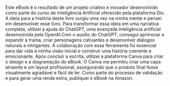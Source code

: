 Este eBook é o resultado de um projeto criativo e inovador desenvolvido como parte do curso de Inteligência Artificial oferecido pela plataforma Dio. 
A ideia para a história deste livro surgiu uma vez na minha mente e pensei em desenvolver esse livro. Para transformar essa ideia em uma narrativa 
completa, utilizei a ajuda do ChatGPT, uma avançada inteligência artificial desenvolvida pela OpenAI.Com o auxílio do ChatGPT, consegui aprimorar 
e expandir a trama, criar personagens cativantes e desenvolver diálogos naturais e intrigantes. A colaboração com essa ferramenta foi essencial 
para dar vida à minha visão inicial e construir uma história coerente e emocionante. Após concluir a escrita, utilizei a plataforma Canva para 
criar o design e a diagramação do eBook. O Canva me permitiu criar uma capa atraente e um layout profissional, assegurando que o produto final 
fosse visualmente agradável e fácil de ler. Como parte do processo de validação e para gerar uma renda extra, publiquei o eBook na Amazon.
